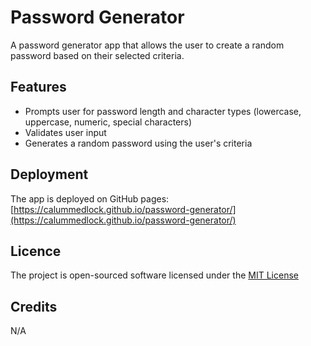 # Password Generator

A password generator app that allows the user to create a random password based on their selected criteria.

## Features

- Prompts user for password length and character types (lowercase, uppercase, numeric, special characters)
- Validates user input
- Generates a random password using the user's criteria

## Deployment

The app is deployed on GitHub pages: [https://calummedlock.github.io/password-generator/](https://calummedlock.github.io/password-generator/)

## Licence

The project is open-sourced software licensed under the [MIT License](/LICENSE)

## Credits

N/A
